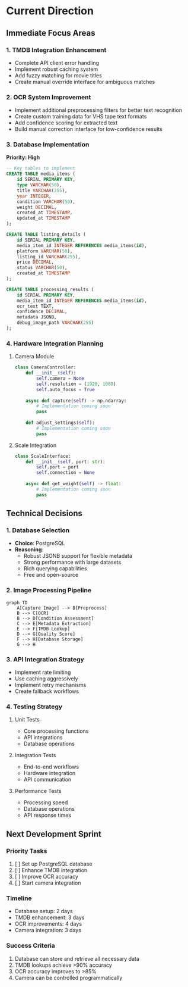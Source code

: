 # Current Direction

## Immediate Focus Areas

### 1. TMDB Integration Enhancement
- Complete API client error handling
- Implement robust caching system
- Add fuzzy matching for movie titles
- Create manual override interface for ambiguous matches

### 2. OCR System Improvement
- Implement additional preprocessing filters for better text recognition
- Create custom training data for VHS tape text formats
- Add confidence scoring for extracted text
- Build manual correction interface for low-confidence results

### 3. Database Implementation
**Priority: High**
```sql
-- Key tables to implement
CREATE TABLE media_items (
    id SERIAL PRIMARY KEY,
    type VARCHAR(50),
    title VARCHAR(255),
    year INTEGER,
    condition VARCHAR(50),
    weight DECIMAL,
    created_at TIMESTAMP,
    updated_at TIMESTAMP
);

CREATE TABLE listing_details (
    id SERIAL PRIMARY KEY,
    media_item_id INTEGER REFERENCES media_items(id),
    platform VARCHAR(50),
    listing_id VARCHAR(255),
    price DECIMAL,
    status VARCHAR(50),
    created_at TIMESTAMP
);

CREATE TABLE processing_results (
    id SERIAL PRIMARY KEY,
    media_item_id INTEGER REFERENCES media_items(id),
    ocr_text TEXT,
    confidence DECIMAL,
    metadata JSONB,
    debug_image_path VARCHAR(255)
);
```

### 4. Hardware Integration Planning
1. Camera Module
   ```python
   class CameraController:
       def __init__(self):
           self.camera = None
           self.resolution = (1920, 1080)
           self.auto_focus = True
           
       async def capture(self) -> np.ndarray:
           # Implementation coming soon
           pass
           
       def adjust_settings(self):
           # Implementation coming soon
           pass
   ```

2. Scale Integration
   ```python
   class ScaleInterface:
       def __init__(self, port: str):
           self.port = port
           self.connection = None
           
       async def get_weight(self) -> float:
           # Implementation coming soon
           pass
   ```

## Technical Decisions

### 1. Database Selection
- **Choice**: PostgreSQL
- **Reasoning**: 
  - Robust JSONB support for flexible metadata
  - Strong performance with large datasets
  - Rich querying capabilities
  - Free and open-source

### 2. Image Processing Pipeline
```mermaid
graph TD
    A[Capture Image] --> B[Preprocess]
    B --> C[OCR]
    B --> D[Condition Assessment]
    C --> E[Metadata Extraction]
    E --> F[TMDB Lookup]
    D --> G[Quality Score]
    F --> H[Database Storage]
    G --> H
```

### 3. API Integration Strategy
- Implement rate limiting
- Use caching aggressively
- Implement retry mechanisms
- Create fallback workflows

### 4. Testing Strategy
1. Unit Tests
   - Core processing functions
   - API integrations
   - Database operations

2. Integration Tests
   - End-to-end workflows
   - Hardware integration
   - API communication

3. Performance Tests
   - Processing speed
   - Database operations
   - API response times

## Next Development Sprint

### Priority Tasks
1. [ ] Set up PostgreSQL database
2. [ ] Enhance TMDB integration
3. [ ] Improve OCR accuracy
4. [ ] Start camera integration

### Timeline
- Database setup: 2 days
- TMDB enhancement: 3 days
- OCR improvements: 4 days
- Camera integration: 3 days

### Success Criteria
1. Database can store and retrieve all necessary data
2. TMDB lookups achieve >90% accuracy
3. OCR accuracy improves to >85%
4. Camera can be controlled programmatically
